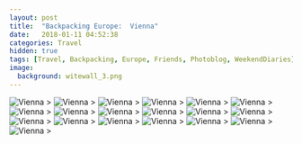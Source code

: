 ```yaml
---
layout: post
title:  "Backpacking Europe:  Vienna"
date:   2018-01-11 04:52:38
categories: Travel
hidden: true
tags: [Travel, Backpacking, Europe, Friends, Photoblog, WeekendDiaries]
image:
  background: witewall_3.png
---
```


<img src="https://i.imgur.com/unZSobH.jpg" alt="Vienna">
>

<img src="https://i.imgur.com/nc4UuNu.jpg" alt="Vienna">
>

<img src="https://i.imgur.com/OtmRNvK.jpg" alt="Vienna">
>

<img src="https://i.imgur.com/xj86df5.jpg" alt="Vienna">
>

<img src="https://i.imgur.com/zaBzqp6.jpg" alt="Vienna">
>

<img src="https://i.imgur.com/a8WCwsm.jpg" alt="Vienna">
>

<img src="https://i.imgur.com/bl07KrY.jpg" alt="Vienna">
>

<img src="https://i.imgur.com/5AUXeyH.jpg" alt="Vienna">
>

<img src="https://i.imgur.com/coyD4Tb.jpg" alt="Vienna">
>

<img src="https://i.imgur.com/uPHvLG7.jpg" alt="Vienna">
>

<img src="https://i.imgur.com/2euVafv.jpg" alt="Vienna">
>

<img src="https://i.imgur.com/dZdR2Y2.jpg" alt="Vienna">
>

<img src="https://i.imgur.com/JFCUuHt.jpg" alt="Vienna">
>

<img src="https://i.imgur.com/atfqB4W.jpg" alt="Vienna">
>

<img src="https://i.imgur.com/F16omgB.jpg" alt="Vienna">
>

<img src="https://i.imgur.com/yFwj6kF.jpg" alt="Vienna">
>

<img src="https://i.imgur.com/Sr1Pb1w.jpg" alt="Vienna">
>

<img src="https://i.imgur.com/2F6Kp3k.jpg" alt="Vienna">
>

<img src="https://i.imgur.com/gCdl247.jpg" alt="Vienna">
>
